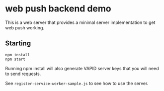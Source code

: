 # web push backend demo
This is a web server that provides a minimal server implementation to get web push working.

## Starting
```
npm install
npm start
```
Running npm install will also generate VAPID server keys that you will need to send requests.

See `register-service-worker-sample.js` to see how to use the server.
